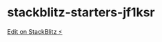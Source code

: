 # stackblitz-starters-jf1ksr

[Edit on StackBlitz ⚡️](https://stackblitz.com/edit/stackblitz-starters-jf1ksr)